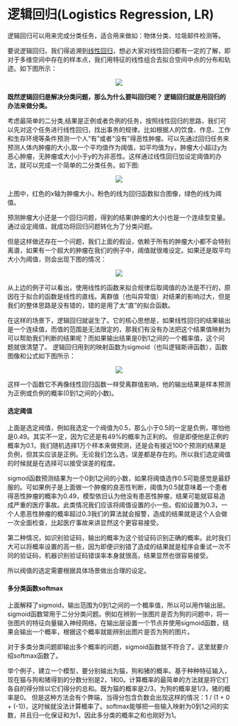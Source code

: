 # 逻辑回归(Logistics Regression, LR)

逻辑回归可以用来完成分类任务，适合用来做如：物体分类、垃圾邮件检测等。


 要说逻辑回归，我们得追溯到[线性回归](https://github.com/kebiao/deeplearning/blob/master/tutorial/linear_regression.md)，想必大家对线性回归都有一定的了解，即对于多维空间中存在的样本点，我们用特征的线性组合去拟合空间中点的分布和轨迹。如下图所示：

<p align="center">
  <img src="https://github.com/kebiao/deeplearning/blob/master/screenshots/tutorial/getting_started_7.png">
</p>

**既然逻辑回归是解决分类问题，那么为什么要叫回归呢？ 逻辑回归就是用回归的办法来做分类。**

考虑最简单的二分类,结果是正例或者负例的任务，按照线性回归的思路，我们可以先对这个任务进行线性回归，找出事务的规律。比如根据人的饮食、作息、工作和生存环境等条件预测一个人“有”或者“没有”得恶性肿瘤。可以先通过回归任务来预测人体内肿瘤的大小,取一个平均值作为阈值，如平均值为y，肿瘤大小超过y为恶心肿瘤，无肿瘤或大小小于y的为非恶性。这样通过线性回归加设定阈值的办法，就可以完成一个简单的二分类任务。如下图:

<p align="center">
  <img src="https://github.com/kebiao/deeplearning/blob/master/screenshots/tutorial/getting_started_8.png">
</p>

上图中，红色的x轴为肿瘤大小，粉色的线为回归函数拟合图像，绿色的线为阈值。


预测肿瘤大小还是一个回归问题，得到的结果(肿瘤的大小)也是一个连续型变量。通过设定阈值，就成功将回归问题转化为了分类问题。

但是这样做还存在一个问题，我们上面的假设，依赖于所有的肿瘤大小都不会特别离谱，如果有一个超大的肿瘤在我们的例子中，阈值就很难设定。如果还是取平均大小为阈值，则会出现下图的情况：

<p align="center">
  <img src="https://github.com/kebiao/deeplearning/blob/master/screenshots/tutorial/getting_started_9.png">
</p>

从上边的例子可以看出，使用线性的函数来拟合规律后取阈值的办法是不行的，原因在于拟合的函数是线性的直线。离群值（也叫异常值）对结果的影响过大，但是我们的整体思路是没有错的，错的是用了太“直”的拟合函数。


在这样的场景下，逻辑回归就诞生了。它的核心思想是，如果线性回归的结果输出是一个连续值，而值的范围是无法限定的，那我们有没有办法把这个结果值映射为可以帮助我们判断的结果呢？而如果输出结果是0到1之间的一个概率值，这个问题就很清楚了。
逻辑回归用到的映射函数为sigmoid（也叫逻辑斯谛函数），函数图像和公式如下图所示：

<p align="center">
  <img src="https://github.com/kebiao/deeplearning/blob/master/screenshots/tutorial/getting_started_10.png">
</p>

这样一个函数它不再像线性回归函数一样受离群值影响，他的输出结果是样本预测为正例或负例的概率(0到1之间的小数)。


#### 选定阈值

上面是选定阀值，例如我选定一个阀值为0.5，那么小于0.5的一定是负例，哪怕他是0.49。其实不一定，因为它还是有49%的概率为正利的。
但是即便他是正例的概率为0.1，我们随机选择1万个样本来做预测，还是会有接近100个预测的结果是负例，但其实应该是正例。无论我们怎么选，误差都是存在的。所以我们选定阈值的时候就是在选择可以接受误差的程度。


 sigmod函数预测结果为一个0到1之间的小数，如果将阈值选作0.5可能感觉是最舒服的。可如果例子是上面做一个肿瘤的良恶性判断，阈值为0.5就意味着一个患者得恶性肿瘤的概率为0.49，模型依旧认为他没有患恶性肿瘤，结果可能就容易造成严重的医疗事故。此类情况我们应该将阈值设置的小一些。假如设置为0.3，一个人患恶性肿瘤的概率超过0.3我们的算法就会报警，造成的结果就是这个人会做一次全面检查，比起医疗事故来讲显然这个更容易接受。


第二种情况，如识别验证码，输出的概率为这个验证码识别正确的概率。此时我们大可以将概率设置的高一些，因为即便识别错了造成的结果就是程序会重试一次不同的验证码，机器识别验证码错误率本身就很高，结果显然也很容易接受。


所以阀值的选定需要根据具体场景做出合理的设定。


#### 多分类函数softmax

上面解释了sigmoid，输出范围为0到1之间的一个概率值，所以可以用作输出层。sigmoid函数常用于二分分类问题。例如在辨别一张图片是否为狗的问题中，将一张图片的特征向量输入神经网络，在输出层设置一个节点并使用sigmoid函数，结果会输出一个概率，根据这个概率就能辨别出图片是否为狗的图片。

对于多类分类问题即输出多个概率的问题，sigmoid函数就不符合了。这里就要介绍softmax函数了。

举个例子，建立一个模型，要分别输出为猫，狗和猪的概率。基于种种特征输入，现在猫与狗和猪得到的分数分别是2，1和0。计算概率的最简单的方法就是将它们各自的得分除以它们得分的总和。既为猫的概率是2/3，为狗的概率是1/3，猪的概率是0。
但是这种方法会有个弊端，当得分包含负数会出现这样的情况：1 / (1 + 0 + (-1))，这时候就没法计算概率了。softmax能够把一些输入映射为0到1之间的实数，并且归一化保证和为1，因此多分类的概率之和也刚好为1。


